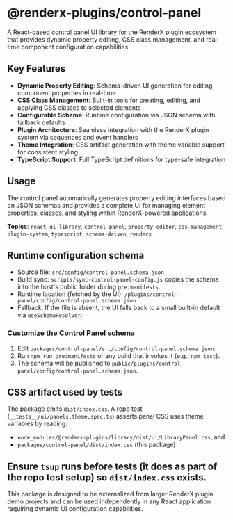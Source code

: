 # @renderx-plugins/control-panel

A React-based control panel UI library for the RenderX plugin ecosystem that provides dynamic property editing, CSS class management, and real-time component configuration capabilities.

## Key Features

- **Dynamic Property Editing**: Schema-driven UI generation for editing component properties in real-time
- **CSS Class Management**: Built-in tools for creating, editing, and applying CSS classes to selected elements
- **Configurable Schema**: Runtime configuration via JSON schema with fallback defaults
- **Plugin Architecture**: Seamless integration with the RenderX plugin system via sequences and event handlers
- **Theme Integration**: CSS artifact generation with theme variable support for consistent styling
- **TypeScript Support**: Full TypeScript definitions for type-safe integration

## Usage

The control panel automatically generates property editing interfaces based on JSON schemas and provides a complete UI for managing element properties, classes, and styling within RenderX-powered applications.

**Topics**: `react`, `ui-library`, `control-panel`, `property-editor`, `css-management`, `plugin-system`, `typescript`, `schema-driven`, `renderx`

## Runtime configuration schema

- Source file: `src/config/control-panel.schema.json`
- Build sync: `scripts/sync-control-panel-config.js` copies the schema into the host's public folder during `pre:manifests`.
- Runtime location (fetched by the UI): `/plugins/control-panel/config/control-panel.schema.json`
- Fallback: If the file is absent, the UI falls back to a small built-in default via `useSchemaResolver`.

### Customize the Control Panel schema

1) Edit `packages/control-panel/src/config/control-panel.schema.json`.
2) Run `npm run pre:manifests` or any build that invokes it (e.g., `npm test`).
3) The schema will be published to `public/plugins/control-panel/config/control-panel.schema.json`.

## CSS artifact used by tests

The package emits `dist/index.css`. A repo test (`__tests__/ui/panels.theme.spec.ts`) asserts panel CSS uses theme variables by reading:
- `node_modules/@renderx-plugins/library/dist/ui/LibraryPanel.css`, and
- `packages/control-panel/dist/index.css` (this package)

Ensure `tsup` runs before tests (it does as part of the repo test setup) so `dist/index.css` exists.
---
This package is designed to be externalized from larger RenderX plugin demo projects and can be used independently in any React application requiring dynamic UI configuration capabilities.

